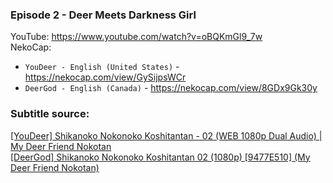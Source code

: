 ### Episode 2 - Deer Meets Darkness Girl

YouTube: https://www.youtube.com/watch?v=oBQKmGl9_7w  
NekoCap: 
- `YouDeer - English (United States)` - https://nekocap.com/view/GySijpsWCr
- `DeerGod - English (Canada)` - https://nekocap.com/view/8GDx9Gk30y

### Subtitle source:
[[YouDeer] Shikanoko Nokonoko Koshitantan - 02 (WEB 1080p Dual Audio) | My Deer Friend Nokotan](https://nyaa.si/view/1848470)  
[[DeerGod] Shikanoko Nokonoko Koshitantan 02 (1080p) [9477E510] (My Deer Friend Nokotan)](https://nyaa.si/view/1848508)
